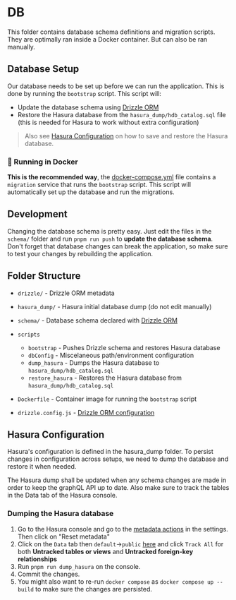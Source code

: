 # DB

This folder contains database schema definitions and migration scripts. They are optimally ran inside a Docker container. But can also be ran manually.

## Database Setup

Our database needs to be set up before we can run the application. This is done by running the `bootstrap` script. This script will:

- Update the database schema using [Drizzle ORM](https://orm.drizzle.team)
- Restore the Hasura database from the `hasura_dump/hdb_catalog.sql` file (this is needed for Hasura to work without extra configuration)

> Also see [Hasura Configuration](#hasura-configuration) on how to save and restore the Hasura database.

### 🐳 Running in Docker

**This is the recommended way**, the [docker-compose.yml](../docker-compose.yml) file contains a `migration` service that runs the `bootstrap` script.
This script will automatically set up the database and run the migrations.

## Development

Changing the database schema is pretty easy. Just edit the files in the `schema/` folder and run `pnpm run push` to **update the database schema**.
Don't forget that database changes can break the application, so make sure to test your changes by rebuilding the application.

## Folder Structure

- `drizzle/` - Drizzle ORM metadata
- `hasura_dump/` - Hasura initial database dump (do not edit manually)
- `schema/` - Database schema declared with [Drizzle ORM](https://orm.drizzle.team/docs/sql-schema-declaration)

- `scripts`
  - `bootstrap` - Pushes Drizzle schema and restores Hasura database
  - `dbConfig` - Miscelaneous path/environment configuration
  - `dump_hasura` - Dumps the Hasura database to `hasura_dump/hdb_catalog.sql`
  - `restore_hasura` - Restores the Hasura database from `hasura_dump/hdb_catalog.sql`

- `Dockerfile` - Container image for running the `bootstrap` script
- `drizzle.config.js` - [Drizzle ORM configuration](https://orm.drizzle.team/kit-docs/config-reference)

## Hasura Configuration

Hasura's configuration is defined in the hasura_dump folder.
To persist changes in configuration across setups, we need to dump the database and restore it when needed.

The Hasura dump shall be updated when any schema changes are made in order to keep the graphQL API up to date.
Also make sure to track the tables in the Data tab of the Hasura console.

### Dumping the Hasura database

1. Go to the Hasura console and go to the [metadata actions](http://localhost:4000/console/settings/metadata-actions) in the settings. Then click on "Reset metadata"
2. Click on the `Data` tab then `default`->`public` [here](http://localhost:4000/console/data/default/schema/public) and click `Track All` for both **Untracked tables or views** and **Untracked foreign-key relationships**
3. Run `pnpm run dump_hasura` on the console.
4. Commit the changes.
5. You might also want to re-run `docker compose` as `docker compose up --build` to make sure the changes are persisted.
